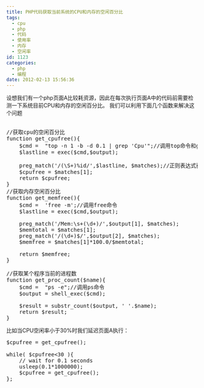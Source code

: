 ```yaml
---
title: PHP代码获取当前系统的CPU和内存的空闲百分比
tags:
  - cpu
  - php
  - 代码
  - 使用率
  - 内存
  - 空闲率
id: 1123
categories:
  - php
  - 编程
date: 2012-02-13 15:56:36
---
```


设想我们有一个php页面A比较耗资源，因此在每次执行页面A中的代码前需要检测一下系统目前CPU和内存的空闲百分比。
我们可以利用下面几个函数来解决这个问题
<pre lang='php'>

//获取cpu的空闲百分比
function get_cpufree(){
	$cmd =  "top -n 1 -b -d 0.1 | grep 'Cpu'";//调用top命令和grep命令
	$lastline = exec($cmd,$output);

	preg_match('/(\S+)%id/',$lastline, $matches);//正则表达式获取cpu空闲百分比
	$cpufree = $matches[1];
	return $cpufree;
}
//获取内存空闲百分比
function get_memfree(){
	$cmd =  'free -m';//调用free命令
	$lastline = exec($cmd,$output);

	preg_match('/Mem:\s+(\d+)/',$output[1], $matches);
	$memtotal = $matches[1];
	preg_match('/(\d+)$/',$output[2], $matches);
	$memfree = $matches[1]*100.0/$memtotal;

	return $memfree;
}

//获取某个程序当前的进程数
function get_proc_count($name){
	$cmd =  "ps -e";//调用ps命令
	$output = shell_exec($cmd);

	$result = substr_count($output, ' '.$name);
	return $result;
}
</pre>

比如当CPU空闲率小于30%时我们延迟页面A执行：
<pre lang='php'>
$cpufree = get_cpufree();

while( $cpufree<30 ){
	// wait for 0.1 seconds
	usleep(0.1*1000000);
	$cpufree = get_cpufree();
};
</pre>